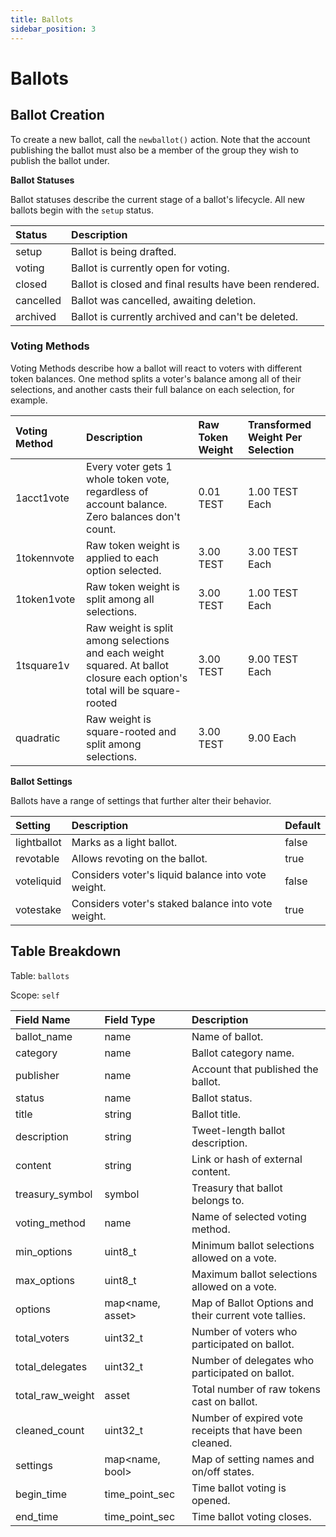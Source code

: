 ```yaml
---
title: Ballots
sidebar_position: 3
---
```


# Ballots

## Ballot Creation

To create a new ballot, call the `newballot()` action. Note that the account publishing the ballot must also be a member of the group they wish to publish the ballot under.

**Ballot Statuses**

Ballot statuses describe the current stage of a ballot's lifecycle. All new ballots begin with the `setup` status.

| Status | Description |
| :--- | :--- |
| setup | Ballot is being drafted. |
| voting | Ballot is currently open for voting. |
| closed | Ballot is closed and final results have been rendered. |
| cancelled | Ballot was cancelled, awaiting deletion. |
| archived | Ballot is currently archived and can't be deleted. |

### Voting Methods

Voting Methods describe how a ballot will react to voters with different token balances. One method splits a voter's balance among all of their selections, and another casts their full balance on each selection, for example.

| Voting Method | Description | Raw Token Weight | Transformed Weight Per Selection |
| :--- | :--- | :--- | :--- |
| 1acct1vote | Every voter gets 1 whole token vote, regardless of account balance. Zero balances don't count. | 0.01 TEST | 1.00 TEST Each |
| 1tokennvote | Raw token weight is applied to each option selected. | 3.00 TEST | 3.00 TEST Each |
| 1token1vote | Raw token weight is split among all selections. | 3.00 TEST | 1.00 TEST Each |
| 1tsquare1v | Raw weight is split among selections and each weight squared. At ballot closure each option's total will be square-rooted | 3.00 TEST | 9.00 TEST Each |
| quadratic | Raw weight is square-rooted and split among selections. | 3.00 TEST | 9.00 Each |

**Ballot Settings**

Ballots have a range of settings that further alter their behavior.

| Setting | Description | Default |
| :--- | :--- | :--- |
| lightballot | Marks as a light ballot. | false |
| revotable | Allows revoting on the ballot. | true |
| voteliquid | Considers voter's liquid balance into vote weight. | false |
| votestake | Considers voter's staked balance into vote weight. | true |

## Table Breakdown

Table: `ballots`

Scope: `self`

| Field Name | Field Type | Description |
| :--- | :--- | :--- |
| ballot\_name | name | Name of ballot. |
| category | name | Ballot category name. |
| publisher | name | Account that published the ballot. |
| status | name | Ballot status. |
| title | string | Ballot title. |
| description | string | Tweet-length ballot description. |
| content | string | Link or hash of external content. |
| treasury\_symbol | symbol | Treasury that ballot belongs to. |
| voting\_method | name | Name of selected voting method. |
| min\_options | uint8\_t | Minimum ballot selections allowed on a vote. |
| max\_options | uint8\_t | Maximum ballot selections allowed on a vote. |
| options | map&lt;name, asset&gt; | Map of Ballot Options and their current vote tallies. |
| total\_voters | uint32\_t | Number of voters who participated on ballot. |
| total\_delegates | uint32\_t | Number of delegates who participated on ballot. |
| total\_raw\_weight | asset | Total number of raw tokens cast on ballot. |
| cleaned\_count | uint32\_t | Number of expired vote receipts that have been cleaned. |
| settings | map&lt;name, bool&gt; | Map of setting names and on/off states. |
| begin\_time | time\_point\_sec | Time ballot voting is opened. |
| end\_time | time\_point\_sec | Time ballot voting closes. |

